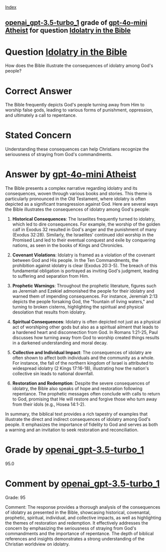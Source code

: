 
[Index](../../../../index.md)
## [openai_gpt-3.5-turbo_1](../../../grading_models/openai_gpt-3.5-turbo_1.md) grade of [gpt-4o-mini Atheist](../../../answering_models/gpt-4o-mini_Atheist.md) for question [Idolatry in the Bible](../../../questions/Idolatry_in_the_Bible.md)

# Question [Idolatry in the Bible](../../../questions/Idolatry_in_the_Bible.md)
How does the Bible illustrate the consequences of idolatry among God's people?

# Correct Answer
The Bible frequently depicts God's people turning away from Him to worship false gods, leading to various forms of punishment, oppression, and ultimately a call to repentance.

# Stated Concern
Understanding these consequences can help Christians recognize the seriousness of straying from God's commandments.

# Answer by [gpt-4o-mini Atheist](../../../answering_models/gpt-4o-mini_Atheist.md)
The Bible presents a complex narrative regarding idolatry and its consequences, woven through various books and stories. This theme is particularly pronounced in the Old Testament, where idolatry is often depicted as a significant transgression against God. Here are several ways the Bible illustrates the consequences of idolatry among God's people:

1. **Historical Consequences**: The Israelites frequently turned to idolatry, which led to dire consequences. For example, the worship of the golden calf in Exodus 32 resulted in God's anger and the punishment of many (Exodus 32:28). Similarly, the Israelites' continued idol worship in the Promised Land led to their eventual conquest and exile by conquering nations, as seen in the books of Kings and Chronicles.

2. **Covenant Violations**: Idolatry is framed as a violation of the covenant between God and His people. In the Ten Commandments, the prohibition against idolatry is clear (Exodus 20:3-5). The breach of this fundamental obligation is portrayed as inviting God's judgment, leading to suffering and separation from Him.

3. **Prophetic Warnings**: Throughout the prophetic literature, figures such as Jeremiah and Ezekiel admonished the people for their idolatry and warned them of impending consequences. For instance, Jeremiah 2:13 depicts the people forsaking God, the "fountain of living waters," and turning to broken cisterns, highlighting the spiritual and physical desolation that results from idolatry.

4. **Spiritual Consequences**: Idolatry is often depicted not just as a physical act of worshiping other gods but also as a spiritual ailment that leads to a hardened heart and disconnection from God. In Romans 1:21-25, Paul discusses how turning away from God to worship created things results in a darkened understanding and moral decay.

5. **Collective and Individual Impact**: The consequences of idolatry are often shown to affect both individuals and the community as a whole. For instance, the fall of the northern kingdom of Israel is attributed to widespread idolatry (2 Kings 17:16-18), illustrating how the nation's collective sin leads to national downfall.

6. **Restoration and Redemption**: Despite the severe consequences of idolatry, the Bible also speaks of hope and restoration following repentance. The prophetic messages often conclude with calls to return to God, promising that He will restore and forgive those who turn away from their idols (e.g., Hosea 14:1-2).

In summary, the biblical text provides a rich tapestry of examples that illustrate the direct and indirect consequences of idolatry among God's people. It emphasizes the importance of fidelity to God and serves as both a warning and an invitation to seek restoration and reconciliation.

# Grade by [openai_gpt-3.5-turbo_1](../../../grading_models/openai_gpt-3.5-turbo_1.md)
95.0

# Comment by [openai_gpt-3.5-turbo_1](../../../grading_models/openai_gpt-3.5-turbo_1.md)
Grade: 95

Comment: The response provides a thorough analysis of the consequences of idolatry as presented in the Bible, showcasing historical, covenantal, prophetic, spiritual, individual, and collective impacts, as well as highlighting the themes of restoration and redemption. It effectively addresses the concern by emphasizing the seriousness of straying from God's commandments and the importance of repentance. The depth of biblical references and insights demonstrates a strong understanding of the Christian worldview on idolatry.
